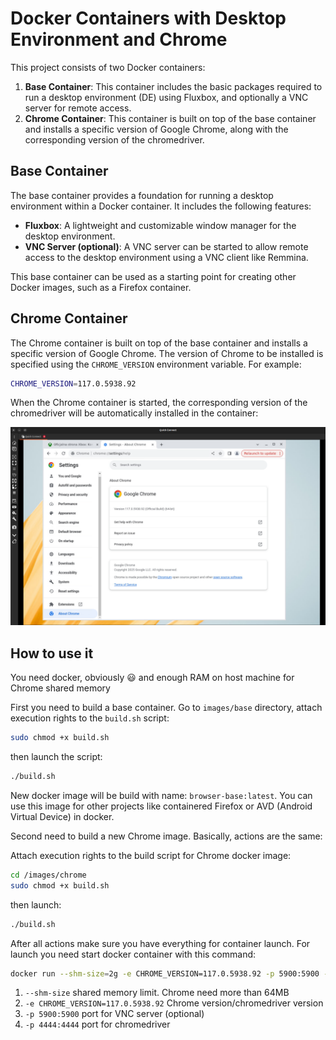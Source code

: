# Docker Containers with Desktop Environment and Chrome

This project consists of two Docker containers:

1. **Base Container**: This container includes the basic packages required to run a desktop environment (DE) using Fluxbox, and optionally a VNC server for remote access.
2. **Chrome Container**: This container is built on top of the base container and installs a specific version of Google Chrome, along with the corresponding version of the chromedriver.

## Base Container

The base container provides a foundation for running a desktop environment within a Docker container. It includes the following features:

- **Fluxbox**: A lightweight and customizable window manager for the desktop environment.
- **VNC Server (optional)**: A VNC server can be started to allow remote access to the desktop environment using a VNC client like Remmina.

This base container can be used as a starting point for creating other Docker images, such as a Firefox container.

## Chrome Container

The Chrome container is built on top of the base container and installs a specific version of Google Chrome. The version of Chrome to be installed is specified using the `CHROME_VERSION` environment variable. For example:

```bash 
CHROME_VERSION=117.0.5938.92
```

When the Chrome container is started, the corresponding version of the chromedriver will be automatically installed in the container:

![screenshot](doc/img0.png)

## How to use it 

You need docker, obviously 😃 and enough RAM on host machine for Chrome shared memory 

First you need to build a base container. Go to `images/base` directory, attach execution rights to the `build.sh` script: 

```bash
sudo chmod +x build.sh
```

then launch the script: 

```bash
./build.sh
```

New docker image will be build with name: `browser-base:latest`. You can use this image for other projects like containered Firefox or AVD (Android Virtual Device) in docker.

Second need to build a new Chrome image. Basically, actions are the same: 

Attach execution rights to the build script for Chrome docker image:

```bash
cd /images/chrome
sudo chmod +x build.sh
```

then launch:

```bash
./build.sh
```

After all actions make sure you have everything for container launch. For launch you need start docker container with this command: 

```bash
docker run --shm-size=2g -e CHROME_VERSION=117.0.5938.92 -p 5900:5900 -p 4444:4444 chrome-custom:latest
```

1. `--shm-size` shared memory limit. Chrome need more than 64MB 
2. `-e CHROME_VERSION=117.0.5938.92` Chrome version/chromedriver version 
3. `-p 5900:5900` port for VNC server (optional)
4. `-p 4444:4444` port for chromedriver
